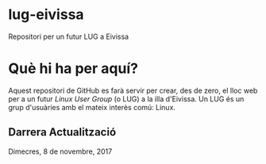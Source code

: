 # lug-eivissa
Repositori per un futur LUG a Eivissa

# Què hi ha per aquí?
Aquest repositori de GitHub es farà servir per crear, des de zero, el lloc web per a un futur _Linux User Group_ (o LUG) a la illa d'Eivissa. Un LUG és un grup d'usuàries amb el mateix interès comú: Linux. 

## Darrera Actualització
Dimecres, 8 de novembre, 2017
